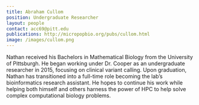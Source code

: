 ```yaml
---
title: Abraham Cullom
position: Undergraduate Researcher
layout: people
contact: acc69@pitt.edu
publications: http://micropopbio.org/pubs/cullom.html
image: /images/cullom.png
---
```

Nathan received his Bachelors in Mathematical Biology from the University of Pittsburgh. He began working under Dr. Cooper as an undergraduate researcher in 2015, focusing on clinical variant calling. Upon graduation, Nathan has transitioned into a full-time role becoming the lab’s bioinformatics research assistant. He hopes to continue his work while helping both himself and others harness the power of HPC to help solve complex computational biology problems. 